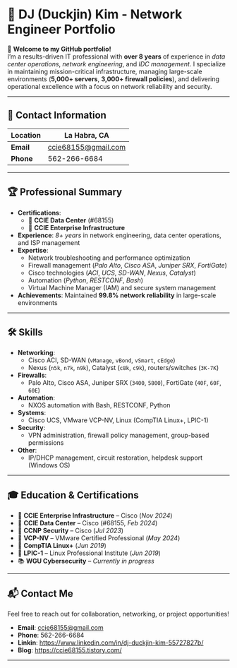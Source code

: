 # 🚀 DJ (Duckjin) Kim - Network Engineer Portfolio

👋 **Welcome to my GitHub portfolio!**  
I’m a results-driven IT professional with **over 8 years** of experience in *data center operations*, *network engineering*, and *IDC management*. I specialize in maintaining mission-critical infrastructure, managing large-scale environments (**5,000+ servers**, **3,000+ firewall policies**), and delivering operational excellence with a focus on network reliability and security.

---

## 📍 Contact Information

| **Location**   | La Habra, CA          |
|----------------|------------------------------|
| **Email**      | [ccie68155@gmail.com](mailto:ccie68155@gmail.com) |
| **Phone**      | 562-266-6684                 |

---

## 🏆 Professional Summary

- **Certifications**:  
  - 🏅 **CCIE Data Center** (#68155)  
  - 🏅 **CCIE Enterprise Infrastructure**  
- **Experience**: *8+ years* in network engineering, data center operations, and ISP management  
- **Expertise**:  
  - Network troubleshooting and performance optimization  
  - Firewall management (*Palo Alto*, *Cisco ASA*, *Juniper SRX*, *FortiGate*)  
  - Cisco technologies (*ACI*, *UCS*, *SD-WAN*, *Nexus*, *Catalyst*)  
  - Automation (*Python*, *RESTCONF*, *Bash*)  
  - Virtual Machine Manager (IAM) and secure system management  
- **Achievements**: Maintained **99.8% network reliability** in large-scale environments  

---

## 🛠️ Skills

- **Networking**:  
  - Cisco ACI, SD-WAN (`vManage`, `vBond`, `vSmart`, `cEdge`)  
  - Nexus (`n5k`, `n7k`, `n9k`), Catalyst (`c8k`, `c9k`), routers/switches (`3K-7K`)  
- **Firewalls**:  
  - Palo Alto, Cisco ASA, Juniper SRX (`3400`, `5800`), FortiGate (`40F`, `60F`, `60E`)  
- **Automation**:  
  - NXOS automation with Bash, RESTCONF, Python  
- **Systems**:  
  - Cisco UCS, VMware VCP-NV, Linux (CompTIA Linux+, LPIC-1)  
- **Security**:  
  - VPN administration, firewall policy management, group-based permissions  
- **Other**:  
  - IP/DHCP management, circuit restoration, helpdesk support (Windows OS)  

---


## 🎓 Education & Certifications

- 🏅 **CCIE Enterprise Infrastructure** – Cisco (*Nov 2024*)  
- 🏅 **CCIE Data Center** – Cisco (#68155, *Feb 2024*)  
- 🏅 **CCNP Security** – Cisco (*Jul 2023*)  
- 🏅 **VCP-NV** – VMware Certified Professional (*May 2024*)  
- 🏅 **CompTIA Linux+** (*Jun 2019*)  
- 🏅 **LPIC-1** – Linux Professional Institute (*Jun 2019*)  
- 📚 **WGU Cybersecurity** – *Currently in progress*  

---


## 📬 Contact Me

Feel free to reach out for collaboration, networking, or project opportunities!  
- **Email**: [ccie68155@gmail.com](mailto:ccie68155@gmail.com)  
- **Phone**: 562-266-6684
- **Linkin**: https://www.linkedin.com/in/dj-duckjin-kim-55727827b/
- **Blog**:  https://ccie68155.tistory.com/

---
